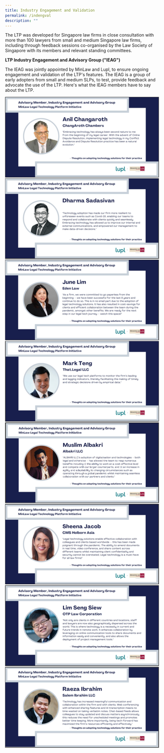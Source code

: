 ```yaml
---
title: Industry Engagement and Validation
permalink: /indengval
description: ""
---
```





The LTP was developed for Singapore law firms in close consultation with more than 100 lawyers from small and medium Singapore law firms, including through feedback sessions co-organised by the Law Society of Singapore with its members and relevant standing committees.

**LTP Industry Engagement and Advisory Group ("IEAG")**

The IEAG was jointly appointed by MinLaw and Lupl, to ensure ongoing engagement and validation of the LTP's features. The IEAG is a group of early adopters from small and medium SLPs, to test, provide feedback and advocate the use of the LTP. Here's what the IEAG members have to say about the LTP.

![](/images/IEAG/1AC.jpg)
![](/images/IEAG/2DS.jpg)
![](/images/IEAG/3JL.jpg)
![](/images/IEAG/4MT.jpg)
![](/images/IEAG/5MA.jpg)
![](/images/IEAG/6SJ.jpg)
![](/images/IEAG/7LSS.jpg)
![](/images/IEAG/8RI.jpg)